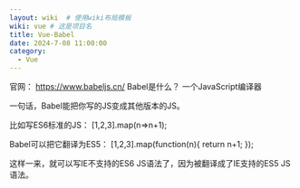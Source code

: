 ```yaml
---
layout: wiki  # 使用wiki布局模板
wiki: vue # 这是项目名
title: Vue-Babel
date: 2024-7-08 11:00:00
category:
  - Vue
---
```


官网： https://www.babeljs.cn/ Babel是什么？ 一个JavaScript编译器 

一句话，Babel能把你写的JS变成其他版本的JS。 

比如写ES6标准的JS： \[1,2,3\].map(n=>n+1); 

Babel可以把它翻译为ES5： \[1,2,3\].map(function(n){ return n+1; }); 

这样一来，就可以写IE不支持的ES6 JS语法了，因为被翻译成了IE支持的ES5 JS语法。